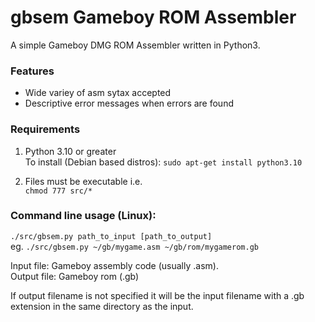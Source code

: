 # gbsem Gameboy ROM Assembler

 A simple Gameboy DMG ROM Assembler written in Python3.

### Features

 * Wide variey of asm sytax accepted
 * Descriptive error messages when errors are found

### Requirements

 1. Python 3.10 or greater  
 To install (Debian based distros): `sudo apt-get install python3.10`

 2. Files must be executable i.e.  
 `chmod 777 src/*`

### Command line usage (Linux):

`./src/gbsem.py path_to_input [path_to_output]`  
eg. `./src/gbsem.py ~/gb/mygame.asm ~/gb/rom/mygamerom.gb`

Input file: Gameboy assembly code (usually .asm).  
Output file: Gameboy rom (.gb)

If output filename is not specified it will be the input filename with a .gb extension in the same directory as the input.

